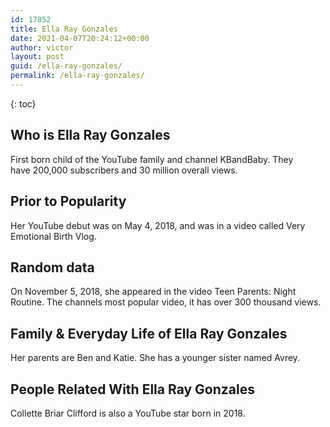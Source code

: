 ```yaml
---
id: 17852
title: Ella Ray Gonzales
date: 2021-04-07T20:24:12+00:00
author: victor
layout: post
guid: /ella-ray-gonzales/
permalink: /ella-ray-gonzales/
---
```



{: toc}


## Who is Ella Ray Gonzales



First born child of the YouTube family and channel KBandBaby. They have 200,000 subscribers and 30 million overall views. 

                
                
                
## Prior to Popularity



Her YouTube debut was on May 4, 2018, and was in a video called Very Emotional Birth Vlog. 

                
                
                
## Random data



On November 5, 2018, she appeared in the video Teen Parents: Night Routine. The channels most popular video, it has over 300 thousand views. 

                
                
                
## Family & Everyday Life of Ella Ray Gonzales



Her parents are Ben and Katie. She has a younger sister named Avrey. 

                
                
                
## People Related With Ella Ray Gonzales



Collette Briar Clifford is also a YouTube star born in 2018. 

                
              
            
          
          
          